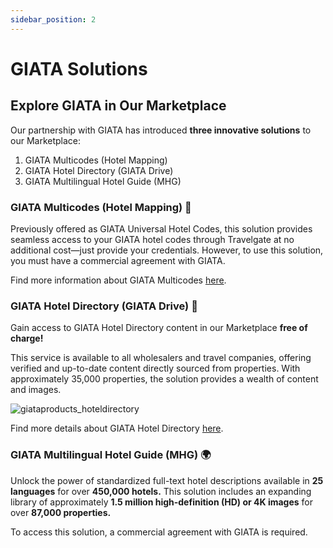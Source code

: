 ```yaml
---
sidebar_position: 2
---
```


# GIATA Solutions

## Explore GIATA in Our Marketplace

Our partnership with GIATA has introduced **three innovative solutions** to our Marketplace:

1. GIATA Multicodes (Hotel Mapping)
2. GIATA Hotel Directory (GIATA Drive)
3. GIATA Multilingual Hotel Guide (MHG)

### GIATA Multicodes (Hotel Mapping) 🏨

Previously offered as GIATA Universal Hotel Codes, this solution provides seamless access to your GIATA hotel codes through Travelgate at no additional cost—just provide your credentials. However, to use this solution, you must have a commercial agreement with GIATA.

Find more information about GIATA Multicodes [here](/kb/connectivity-products/for-buyers/mapping-solutions/giata/giata-multicodes).

### GIATA Hotel Directory (GIATA Drive) 🌟

Gain access to GIATA Hotel Directory content in our Marketplace **free of charge!**

This service is available to all wholesalers and travel companies, offering verified and up-to-date content directly sourced from properties. With approximately 35,000 properties, the solution provides a wealth of content and images.

![giataproducts_hoteldirectory](https://storage.travelgate.com/kbase/giata_products_giata_hotel_directory.jpg)

Find more details about GIATA Hotel Directory [here](/kb/connectivity-products/for-buyers/mapping-solutions/giata/giata-hotel-directory).

### GIATA Multilingual Hotel Guide (MHG) 🌍

Unlock the power of standardized full-text hotel descriptions available in **25 languages** for over **450,000 hotels.** This solution includes an expanding library of approximately **1.5 million high-definition (HD) or 4K images** for over **87,000 properties.**

To access this solution, a commercial agreement with GIATA is required.


